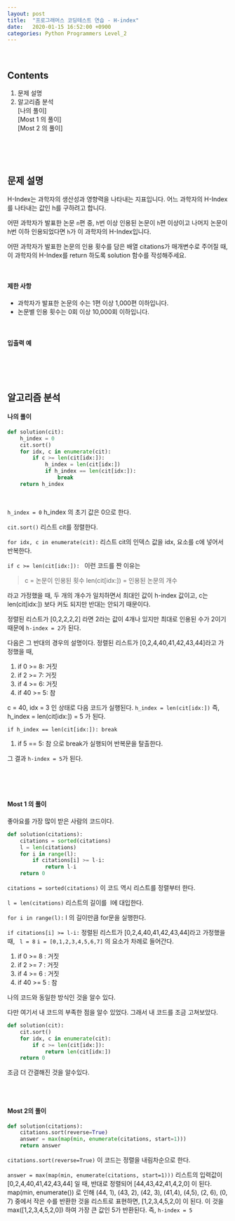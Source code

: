 ```yaml
---
layout: post
title:  "프로그래머스 코딩테스트 연습 - H-index"
date:   2020-01-15 16:52:00 +0900
categories: Python Programmers Level_2
---
```


<br />

## Contents
1. 문제 설명 
2. 알고리즘 분석 <br/>
[나의 풀이]<br/>
[Most 1 의 풀이]<br/>
[Most 2 의 풀이]<br/>

<br /><br /><br />

## 문제 설명 
H-Index는 과학자의 생산성과 영향력을 나타내는 지표입니다. 어느 과학자의 H-Index를 나타내는 값인 h를 구하려고 합니다. 

어떤 과학자가 발표한 논문  `n`편 중,  `h`번 이상 인용된 논문이  `h`편 이상이고 나머지 논문이 h번 이하 인용되었다면  `h`가 이 과학자의 H-Index입니다.

어떤 과학자가 발표한 논문의 인용 횟수를 담은 배열 citations가 매개변수로 주어질 때, 이 과학자의 H-Index를 return 하도록 solution 함수를 작성해주세요.


<br />

#### 제한 사항
-   과학자가 발표한 논문의 수는 1편 이상 1,000편 이하입니다.
-   논문별 인용 횟수는 0회 이상 10,000회 이하입니다.

<br />

#### 입출력 예

<br /><br /><br />


## 알고리즘 분석 

#### 나의 풀이
```python
def solution(cit):
    h_index = 0
    cit.sort()
    for idx, c in enumerate(cit): 
        if c >= len(cit[idx:]): 
            h_index = len(cit[idx:])
            if h_index == len(cit[idx:]): 
            	break
    return h_index
```
<br />

`h_index = 0`
h_index 의 초기 값은 0으로 한다.

`cit.sort()`
리스트 cit를 정렬한다. 

`for idx, c in enumerate(cit):` 
리스트 cit의 인덱스 값을 idx, 요소를 c에 넣어서 반복한다. 

`if c >= len(cit[idx:]): `
이런 코드를 짠 이유는 
> c = 논문이 인용된 횟수 
> len(cit[idx:]) = 인용된 논문의 개수 

라고 가정했을 때, 두 개의 개수가 일치하면서 최대인 값이 h-index 값이고, c는 len(cit[idx:]) 보다 커도 되지만 반대는 안되기 때문이다.

정렬된 리스트가 [0,2,2,2,2] 라면 2라는 값이 4개나 있지만 최대로 인용된 수가 2이기 때문에 `h-index = 2`가 된다.

다음은 그 반대의 경우의 설명이다. 
정렬된 리스트가 [0,2,4,40,41,42,43,44]라고 가정했을 때, 

1. if 0 >= 8: 거짓 
2. if 2 >= 7: 거짓
3. if 4 >= 6: 거짓
4. if 40 >= 5: 참 

c = 40, idx = 3 인 상태로 다음 코드가 실행된다. 
`h_index = len(cit[idx:])`
 즉, h_index = len(cit[idx:]) = 5 가 된다. 

`if h_index == len(cit[idx:]): break `
1. if 5 == 5: 참
으로 break가 실행되어 반복문을 탈출한다. 

그 결과 `h-index = 5`가 된다. 

<br /><br /><br />

#### Most 1 의 풀이
좋아요를 가장 많이 받은 사람의 코드이다. 
```python
def solution(citations):
    citations = sorted(citations)
    l = len(citations)
    for i in range(l):
        if citations[i] >= l-i:
            return l-i
    return 0
```
`citations = sorted(citations)` 
이 코드 역시 리스트를 정렬부터 한다. 

`l = len(citations)`
리스트의 길이를 &nbsp;l에 대입한다.

`for i in range(l):` 
l 의 길이만큼 for문을 실행한다. 

`if citations[i] >= l-i:`
정렬된 리스트가 [0,2,4,40,41,42,43,44]라고 가정했을 때, 
` l = 8`
`i = [0,1,2,3,4,5,6,7]` 의 요소가 차례로 들어간다.

1. if 0 >= 8 : 거짓
2. if 2 >= 7 : 거짓 
3. if 4 >= 6 : 거짓
4. if 40 >= 5 : 참

나의 코드와 동일한 방식인 것을 알수 있다. 

다만 여기서 내 코드의 부족한 점을 알수 있었다. 
그래서 내 코드를 조금 고쳐보았다. 
```python
def solution(cit):
    cit.sort()
    for idx, c in enumerate(cit): 
        if c >= len(cit[idx:]): 
            return len(cit[idx:])
    return 0
```
조금 더 간결해진 것을 알수있다. 

<br /><br />

#### Most 2의 풀이 
```python
def solution(citations):
    citations.sort(reverse=True)
    answer = max(map(min, enumerate(citations, start=1)))
    return answer
```
`citations.sort(reverse=True)` 
이 코드는 정렬을 내림차순으로 한다. 

`answer = max(map(min, enumerate(citations, start=1)))`
리스트의 입력값이 [0,2,4,40,41,42,43,44] 일 때, 반대로 정렬되어 [44,43,42,41,4,2,0] 이 된다. 
map(min, enumerate()) 로 인해 
(44, 1), (43, 2), (42, 3), (41,4), (4,5), (2, 6), (0, 7) 중에서 
작은 수를 반환한 것을 리스트로 표현하면, [1,2,3,4,5,2,0] 이 된다. 
이 것을 max([1,2,3,4,5,2,0]) 하여 가장 큰 값인 5가 반환된다.
즉, `h-index = 5`


<br /><br /><br /><br /><br />
